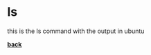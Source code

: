 # ls
this is the ls command with the output in ubuntu

[**back**](https://github.com/varundevs/ubuntu-linux/tree/main/exp2)
